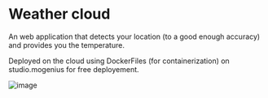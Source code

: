 # Weather cloud

An web application that detects your location (to a good enough accuracy) and provides you the temperature.

Deployed on the cloud using DockerFiles (for containerization) on studio.mogenius for free deployement.

![image](https://user-images.githubusercontent.com/57267960/183034110-55d2ff6e-0570-4d1d-8209-8fd4f152caf2.png)
